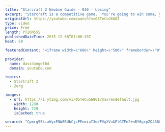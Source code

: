 ```yaml
---
title: "Starcraft 2 Newbie Guide - 010 - Losing"
excerpt: "Starcraft is a competitive game.  You're going to win some, you're going to lose some.  When you win a game, you feel good, and that's awesome.  But how do you react to losing a game?  How you react to losing in a competitive game like Starcraft 2 is an important consideration.  The biggest concept is"
originalUrl: https://youtube.com/watch?v=05TeCuG68GI
type: video
price: Free
length: PT26M55S
publishedDateTime: 2015-12-08T01:00:10Z
heat: 50

featuredContent: "<iframe width=\"800\" height=\"500\" frameborder=\"0\" src=\"https://www.youtube.com/embed/05TeCuG68GI\" allow=\"accelerometer; autoplay; encrypted-media; gyroscope; picture-in-picture\" allowfullscreen></iframe>"

provider:
  name: davidangel64
  domain: youtube.com

topics:
  - StarCraft 2
  - Zerg

images:
  - url: https://i.ytimg.com/vi/05TeCuG68GI/maxresdefault.jpg
    width: 1280
    height: 720
    isCached: true

secured: "Cpmrg95kiaWyxENW8RUbCjzPEnmipI3w/FVgXVuAFlGZFn2+nBY6gxpZO4308MVJ2SQQTAZ5BqWGXMpqg2c2NEbeUCWDvJrnYi6kckTnZc1FMXsSXYiHOf2uRuRFb1lkTxjvt6hLQ0iDk0xKqri1XgCmu08hENQWpbigOtKsEaOS9NYYn7FkRHNYjTmP5kJQYkiH3hFC6VMSOX2ymoBuqM6y/B3BSzbAmnNORU8TAEuJcgDUQts+ld6X9h0VTsuTEJXO3oNBJDiGszvS5td2UkoBH5iyPQi3/g/L/7a/tBD/Rpc0XLTJaIxzQtSCLu1df5hNj5/0tV9G0ZUC6AgVflqC3o3qhaiH1YD99rk7w4o3aTleLn1yxBDn2EFJYt/6xnUZNebV+BH6YDfgVK8H6WbcDofZiX96whS76jOel4Q=;EHbr1BuWERsGDChaVWktNQ=="
---
```



